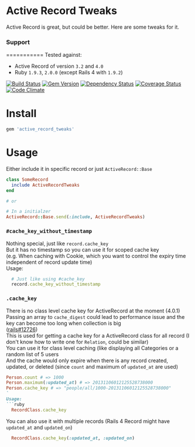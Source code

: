 Active Record Tweaks
===========

Active Record is great, but could be better. Here are some tweaks for it.

### Support
===========
Tested against:
- Active Record of version `3.2` and `4.0`
- Ruby `1.9.3`, `2.0.0` (except Rails 4 with `1.9.2`)

[![Build Status](https://travis-ci.org/PikachuEXE/active_record_tweaks.png?branch=master)](https://travis-ci.org/PikachuEXE/active_record_tweaks)
[![Gem Version](https://badge.fury.io/rb/active_record_tweaks.png)](http://badge.fury.io/rb/active_record_tweaks)
[![Dependency Status](https://gemnasium.com/PikachuEXE/active_record_tweaks.png)](https://gemnasium.com/PikachuEXE/active_record_tweaks)
[![Coverage Status](https://coveralls.io/repos/PikachuEXE/active_record_tweaks/badge.png)](https://coveralls.io/r/PikachuEXE/active_record_tweaks)
[![Code Climate](https://codeclimate.com/github/PikachuEXE/active_record_tweaks.png)](https://codeclimate.com/github/PikachuEXE/active_record_tweaks)

Install
=======

```ruby
gem 'active_record_tweaks'
```

Usage
=====

Either include it in specific record or just `ActiveRecord::Base`
```ruby
class SomeRecord
  include ActiveRecordTweaks
end 

# or

# In a initialzer
ActiveRecord::Base.send(:include, ActiveRecordTweaks)
```


### `#cache_key_without_timestamp`
Nothing special, just like `record.cache_key`  
But it has no timestamp so you can use it for scoped cache key  
(e.g. When caching with Cookie, which you want to control the expiry time independent of record update time)  
Usage:
```ruby
  # Just like using #cache_key
  record.cache_key_without_timestamp
```


### `.cache_key`
There is no class level cache key for ActiveRecord at the moment (4.0.1)  
Passing an array to `cache_digest` could lead to performance issue and the key can become too long when collection is big  
([rails#12726](https://github.com/rails/rails/pull/12726))  
This is used for getting a cache key for a ActiveRecord class for all record (I don't know how to write one for `Relation`, could be similar)  
You can use it for class level caching (like displaying all Categories or a random list of 5 users  
And the cache would only expire when there is any record created, updated, or deleted (since `count` and maximum of `updated_at` are used)  
```ruby
Person.count # => 1000
Person.maximum(:updated_at) # => 20131106012125528738000
Person.cache_key # => "people/all/1000-20131106012125528738000"
`
Usage:
```ruby
  RecordClass.cache_key
```
You can also use it with multiple records (Rails 4 Record might have `updated_at` and `updated_on`)
```ruby
  RecordClass.cache_key(:updated_at, :updated_on)
```
